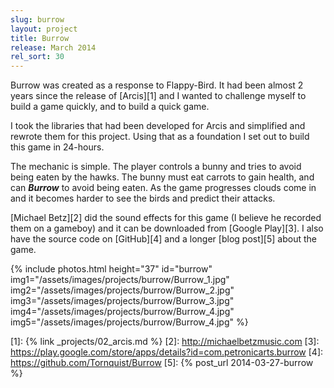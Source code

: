 ```yaml
---
slug: burrow
layout: project
title: Burrow
release: March 2014
rel_sort: 30
---
```


Burrow was created as a response to Flappy-Bird. It had been almost 2 years
since the release of [Arcis][1] and I wanted to challenge myself to build a
game quickly, and to build a quick game.

I took the libraries that had been developed for Arcis and simplified and rewrote
them for this project. Using that as a foundation I set out to build this game
in 24-hours.

The mechanic is simple. The player controls a bunny and tries to avoid being
eaten by the hawks. The bunny must eat carrots to gain health, and can ***Burrow***
to avoid being eaten. As the game progresses clouds come in and it becomes harder
to see the birds and predict their attacks.

[Michael Betz][2] did the sound effects for this game (I believe he recorded them
on a gameboy) and it can be downloaded from [Google Play][3]. I also have the
source code on [GitHub][4] and a longer [blog post][5] about the game.

{% include photos.html
  height="37" id="burrow"
  img1="/assets/images/projects/burrow/Burrow_1.jpg"
  img2="/assets/images/projects/burrow/Burrow_2.jpg"
  img3="/assets/images/projects/burrow/Burrow_3.jpg"
  img4="/assets/images/projects/burrow/Burrow_4.jpg"
  img5="/assets/images/projects/burrow/Burrow_4.jpg"
%}

[1]: {% link _projects/02_arcis.md %}
[2]: http://michaelbetzmusic.com
[3]: https://play.google.com/store/apps/details?id=com.petronicarts.burrow
[4]: https://github.com/Tornquist/Burrow
[5]: {% post_url 2014-03-27-burrow %}
